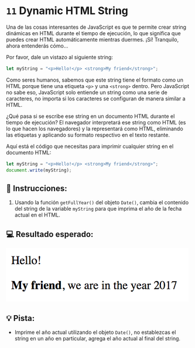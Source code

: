 # `11` Dynamic HTML String

Una de las cosas interesantes de JavaScript es que te permite crear string dinámicas en HTML durante el tiempo de ejecución, lo que significa que puedes crear HTML automáticamente mientras duermes. ¡Sí! Tranquilo, ahora entenderás cómo...

Por favor, dale un vistazo al siguiente string:

```js
let myString = "<p>Hello!</p> <strong>My friend</strong>";
```

Como seres humanos, sabemos que este string tiene el formato como un HTML porque tiene una etiqueta `<p>` y una `<strong>` dentro. Pero JavaScript no sabe eso, JavaScript solo entiende un string como una serie de caracteres, no importa si los caracteres se configuran de manera similar a HTML.

¿Qué pasa si se escribe ese string en un documento HTML durante el tiempo de ejecución? El navegador interpretará ese string como HTML (es lo que hacen los navegadores) y la representará como HTML, eliminando las etiquetas y aplicando su formato respectivo en el texto restante.

Aquí está el código que necesitas para imprimir cualquier string en el documento HTML:

```js
let myString = "<p>Hello!</p> <strong>My friend</strong>";
document.write(myString);
```
## 📝 Instrucciones:

1. Usando la función `getFullYear()` del objeto `Date()`, cambia el contenido del string de la variable `myString` para que imprima el año de la fecha actual en el HTML.

## 💻 Resultado esperado:

![Resultado esperado](../../.learn/assets/12-1.png)

## 💡 Pista:

+ Imprime el año actual utilizando el objeto `Date()`, no establezcas el string en un año en particular, agrega el año actual al final del string.
